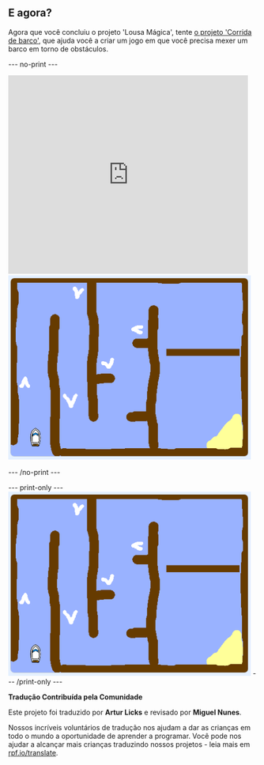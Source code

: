 ## E agora?

Agora que você concluiu o projeto 'Lousa Mágica', tente [o projeto 'Corrida de barco'](https://projects.raspberrypi.org/pt-BR/projects/boat-race?utm_source=pathway&utm_medium=whatnext&utm_campaign=projects), que ajuda você a criar um jogo em que você precisa mexer um barco em torno de obstáculos.

--- no-print ---

<div class="scratch-preview">
  <iframe allowtransparency="true" width="485" height="402" src="https://scratch.mit.edu/projects/embed/276662533/?autostart=false" frameborder="0" scrolling="no"></iframe>
  <img src="images/boat_race_demo.png">
</div>

--- /no-print ---

--- print-only --- ![boat race demo](images/boat_race_demo.png) --- /print-only ---


**Tradução Contribuída pela Comunidade**

Este projeto foi traduzido por **Artur Licks** e revisado por **Miguel Nunes**.

Nossos incríveis voluntários de tradução nos ajudam a dar as crianças em todo o mundo a oportunidade de aprender a programar. Você pode nos ajudar a alcançar mais crianças traduzindo nossos projetos - leia mais em [rpf.io/translate](https://rpf.io/translate).